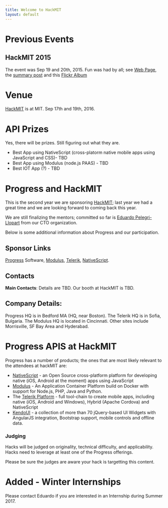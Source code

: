 ```yaml
---
title: Welcome to HackMIT
layout: default
---
```

 
# Previous Events

## HackMIT 2015
The event was Sep 19 and 20th, 2015.  Fun was had by all; see [Web Page](hackMIT_2015), the [summary post](https://pelegri.wordpress.com/2015/10/11/hackmit-sep-2015/) and this [Flickr Album](https://www.flickr.com/photos/42919418@N03/sets/72157658949478492)

# Venue
  [HackMIT](https://hackmit.org) is at MIT.  Sep 17th and 19th, 2016.
 
# API Prizes
Yes, there will be prizes.  Still figuring out what they are.

* Best App using NativeScript (cross-platorm native mobile apps using JavaScript and CSS)- TBD
* Best App using Modulus (node.js PAAS) - TBD
* Best IOT App (?) - TBD

# Progress and HackMIT

This is the second year we are sponsoring [HackMIT](http://hackmit.org); last year we had a great time and we are looking forward to coming back this year.

We are still finalizing the mentors; committed so far is [Eduardo Pelegri-Llopart](https://pelegri.wordpress.com/about/) from our CTO organization.

Below is some additional information about Progress and our participation.

## Sponsor Links
[Progress](http://progress.com) Software, [Modulus](http://modulus.io), [Telerik](http://telerik.com), [NativeScript](http://nativescript.org).

## Contacts
**Main Contacts**: Details are TBD.  Our booth at HackMIT is TBD.

## Company Details:
   Progress HQ is in Bedford MA (HQ, near Boston).  The Telerik HQ is in Sofia, Bulgaria.  The Modulus HQ is located in Cincinnati.  Other sites include Morrisville, SF Bay Area and Hyderabad.

# Progress APIS at HackMIT

Progress has a number of products; the ones that are most likely relevant to the attendees at hackMIT are:

* [NativeScript](http://nativescript.org) - an Open Source cross-platform platform for developing native (iOS, Android at the moment) apps using JavaScript
* [Modulus](http://modulus.io) - An Application Container Platform build on Docker with support for Node.js, PHP, Java and Python.
* The [Telerik Platform](http://www.telerik.com/platform#overview) - full tool-chain to create mobile apps, including native (iOS, Android and Windows), Hybrid (Apache Cordova) and NativeScript
* [KendoUI](http://www.telerik.com/kendo-ui) - a collection of more than 70 jQuery-based UI Widgets with AngularJS integration, Bootstrap support, mobile controls and offline data. 


### Judging
Hacks will be judged on originality, technical difficulty, and applicability.  Hacks need to leverage at least one of the Progress offerings.

Please be sure the judges are aware your hack is targetting this content.

# Added - Winter Internships

Please contact Eduardo if you are interested in an Internship during Summer 2017.
   
[HackMIT]: http://hackmit.org

